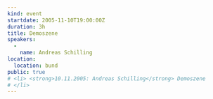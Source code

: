 ```yaml
---
kind: event
startdate: 2005-11-10T19:00:00Z
duration: 3h
title: Demoszene
speakers:
  -
    name: Andreas Schilling
location:
  location: bund
public: true
# <li> <strong>10.11.2005: Andreas Schilling</strong> Demoszene
# </li>
---
```

